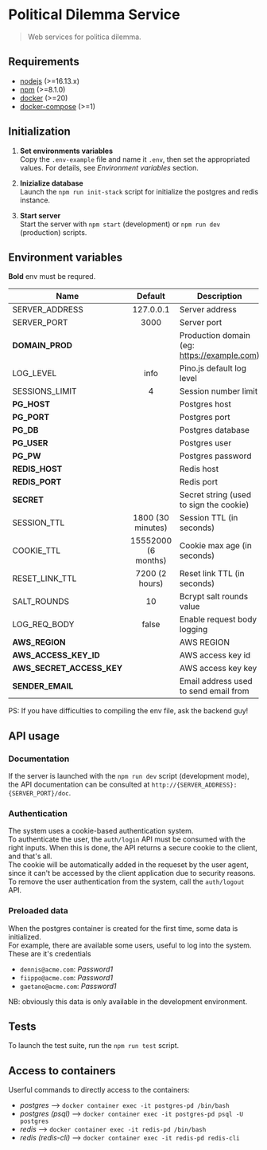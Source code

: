 # Political Dilemma Service

> Web services for politica dilemma.

## Requirements

- [nodejs](https://nodejs.org/en/) (>=16.13.x)
- [npm](https://www.npmjs.com/) (>=8.1.0)
- [docker](https://www.docker.com/) (>=20)
- [docker-compose](https://docs.docker.com/compose/) (>=1)

## Initialization

1. **Set environments variables**  
   Copy the `.env-example` file and name it `.env`, then set the appropriated values. For details, see _Environment variables_ section.

2. **Inizialize database**  
   Launch the `npm run init-stack` script for initialize the postgres and redis instance.

3. **Start server**  
   Start the server with `npm start` (development) or `npm run dev` (production) scripts.

## Environment variables

**Bold** env must be requred.

| Name                      |       Default       | Description                                 |
| ------------------------- | :-----------------: | ------------------------------------------- |
| SERVER_ADDRESS            |      127.0.0.1      | Server address                              |
| SERVER_PORT               |        3000         | Server port                                 |
| **DOMAIN_PROD**           |                     | Production domain (eg: https://example.com) |
| LOG_LEVEL                 |        info         | Pino.js default log level                   |
| SESSIONS_LIMIT            |          4          | Session number limit                        |
| **PG_HOST**               |                     | Postgres host                               |
| **PG_PORT**               |                     | Postgres port                               |
| **PG_DB**                 |                     | Postgres database                           |
| **PG_USER**               |                     | Postgres user                               |
| **PG_PW**                 |                     | Postgres password                           |
| **REDIS_HOST**            |                     | Redis host                                  |
| **REDIS_PORT**            |                     | Redis port                                  |
| **SECRET**                |                     | Secret string (used to sign the cookie)     |
| SESSION_TTL               |  1800 (30 minutes)  | Session TTL (in seconds)                    |
| COOKIE_TTL                | 15552000 (6 months) | Cookie max age (in seconds)                 |
| RESET_LINK_TTL            |   7200 (2 hours)    | Reset link TTL (in seconds)                 |
| SALT_ROUNDS               |         10          | Bcrypt salt rounds value                    |
| LOG_REQ_BODY              |        false        | Enable request body logging                 |
| **AWS_REGION**            |                     | AWS REGION                                  |
| **AWS_ACCESS_KEY_ID**     |                     | AWS access key id                           |
| **AWS_SECRET_ACCESS_KEY** |                     | AWS access key key                          |
| **SENDER_EMAIL**          |                     | Email address used to send email from       |

PS: If you have difficulties to compiling the env file, ask the backend guy!

## API usage

### Documentation

If the server is launched with the `npm run dev` script (development mode), the API documentation can be consulted at `http://{SERVER_ADDRESS}:{SERVER_PORT}/doc`.

### Authentication

The system uses a cookie-based authentication system.  
To authenticate the user, the `auth/login` API must be consumed with the right inputs. When this is done, the API returns a secure cookie to the client, and that's all.  
The cookie will be automatically added in the requeset by the user agent, since it can't be accessed by the client application due to security reasons.  
To remove the user authentication from the system, call the `auth/logout` API.

### Preloaded data

When the postgres container is created for the first time, some data is initialized.  
For example, there are available some users, useful to log into the system.
These are it's credentials

- `dennis@acme.com`: _Password1_
- `fiippo@acme.com`: _Password1_
- `gaetano@acme.com`: _Password1_

NB: obviously this data is only available in the development environment.

## Tests

To launch the test suite, run the `npm run test` script.

## Access to containers

Userful commands to directly access to the containers:

- _postgres_ --> `docker container exec -it postgres-pd /bin/bash`
- _postgres (psql)_ --> `docker container exec -it postgres-pd psql -U postgres`
- _redis_ --> `docker container exec -it redis-pd /bin/bash`
- _redis (redis-cli)_ --> `docker container exec -it redis-pd redis-cli`
